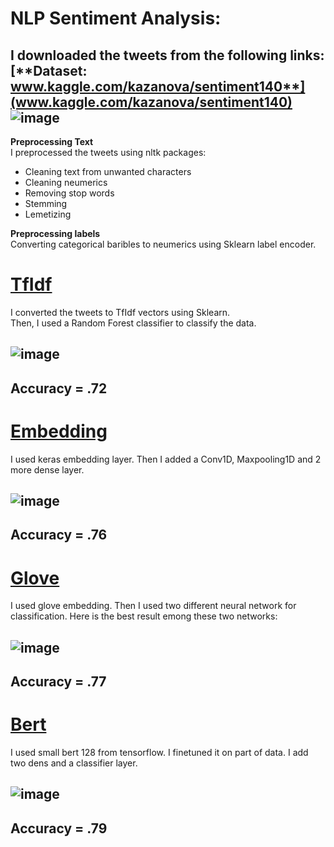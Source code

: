 # NLP Sentiment Analysis:
I downloaded the tweets from the following links:   
[**Dataset: www.kaggle.com/kazanova/sentiment140**](www.kaggle.com/kazanova/sentiment140)    
![image](https://user-images.githubusercontent.com/67642255/147139650-867b7348-e6dc-4c82-b122-300d9ae801db.png)  
------
**Preprocessing Text**   
I preprocessed the tweets using nltk packages:
- Cleaning text from unwanted characters
- Cleaning neumerics 
- Removing stop words
- Stemming
- Lemetizing     

**Preprocessing labels**  
Converting categorical baribles to neumerics using Sklearn label encoder.    

# [TfIdf](https://github.com/Sedighe-Raeisi/NLP-Sentiment-Analysis-/blob/main/Tweet_Sentiment_TfIdf.ipynb)
I converted the tweets to TfIdf vectors using Sklearn.   
Then, I used a Random Forest classifier to classify the data.    


![image](https://user-images.githubusercontent.com/67642255/147194977-01a76101-0ee0-4626-9e25-cc9d31679a81.png)   
-----
 **Accuracy = .72**
-----   
# [Embedding](https://github.com/Sedighe-Raeisi/NLP-Sentiment-Analysis-/blob/main/Tweet_Sentiment_Embedding.ipynb)   
I used keras embedding layer. 
Then I added a Conv1D, Maxpooling1D and 2 more dense layer.     


![image](https://user-images.githubusercontent.com/67642255/147195305-6814f3c7-098e-4f26-b511-945906e51cbf.png)   
-----
 **Accuracy = .76**
-----     
# [Glove](https://github.com/Sedighe-Raeisi/NLP-Sentiment-Analysis-/blob/main/Tweet_Sentiment_Prertrained_Glove.ipynb)  
I used glove embedding. 
Then I used two different neural network for classification. Here is the best result emong these two networks:   


![image](https://user-images.githubusercontent.com/67642255/147195416-14a2f968-9293-4663-bcef-989eafe9515e.png)   
-----
 **Accuracy = .77**
-----     
# [Bert](https://github.com/Sedighe-Raeisi/NLP-Sentiment-Analysis-/blob/main/Tweet_Sentiment_BERT.ipynb)  
I used small bert 128 from tensorflow. 
I finetuned it on part of data. 
I add two dens and a classifier layer.    


![image](https://user-images.githubusercontent.com/67642255/147357977-c1c561db-0653-448a-af6e-c531f6a7436d.png)
-----
 **Accuracy = .79**
-----


